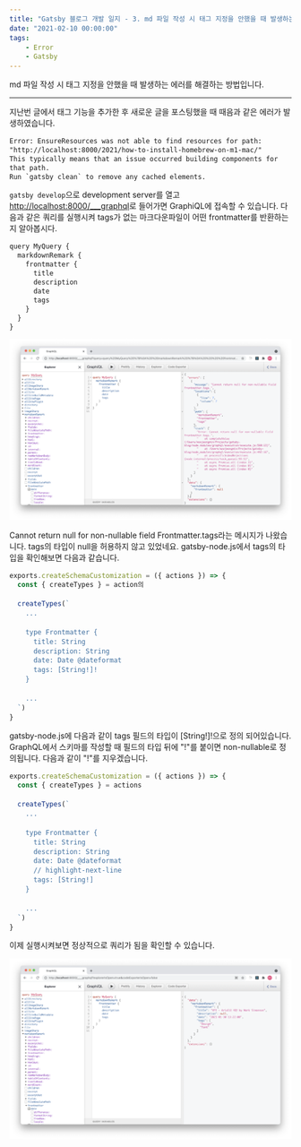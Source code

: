 ```yaml
---
title: "Gatsby 블로그 개발 일지 - 3. md 파일 작성 시 태그 지정을 안했을 때 발생하는 에러 해결"
date: "2021-02-10 00:00:00"
tags:
    - Error
    - Gatsby
---
```


md 파일 작성 시 태그 지정을 안했을 때 발생하는 에러를 해결하는 방법입니다.

---

지난번 글에서 태그 기능을 추가한 후 새로운 글을 포스팅했을 때 때음과 같은 에러가 발생하였습니다.

```
Error: EnsureResources was not able to find resources for path: "http://localhost:8000/2021/how-to-install-homebrew-on-m1-mac/"
This typically means that an issue occurred building components for that path.
Run `gatsby clean` to remove any cached elements.
```

`gatsby develop`으로 development server를 열고 [http://localhost:8000/___graphql](http://localhost:8000/___graphql)로 들어가면 GraphiQL에 접속할 수 있습니다. 다음과 같은 쿼리를 실행시켜 tags가 없는 마크다운파일이 어떤 frontmatter를 반환하는지 알아봅시다.

```
query MyQuery {
  markdownRemark {
    frontmatter {
      title
      description
      date
      tags
    }
  }
}
```

![GraphQL Error](./3_graphql_error.png)

Cannot return null for non-nullable field Frontmatter.tags라는 메시지가 나왔습니다. tags의 타입이 null을 허용하지 않고 있었네요. gatsby-node.js에서 tags의 타입을 확인해보면 다음과 같습니다. 

```javascript
exports.createSchemaCustomization = ({ actions }) => {
  const { createTypes } = action의

  createTypes(`
    ...

    type Frontmatter {
      title: String
      description: String
      date: Date @dateformat
      tags: [String!]!
    }

    ...
  `)
}
```

gatsby-node.js에 다음과 같이 tags 필드의 타입이 [String!]!으로 정의 되어있습니다. GraphQL에서 스키마를 작성할 때 필드의 타입 뒤에 "!"를 붙이면 non-nullable로 정의됩니다. 다음과 같이 "!"를 지우겠습니다. 

```javascript
exports.createSchemaCustomization = ({ actions }) => {
  const { createTypes } = actions

  createTypes(`
    ...

    type Frontmatter {
      title: String
      description: String
      date: Date @dateformat
      // highlight-next-line
      tags: [String!]
    }

    ...
  `)
}
```

이제 실행시켜보면 정상적으로 쿼리가 됨을 확인할 수 있습니다.

![GraphQL Fixed](./3_graphql_fixed.png)
